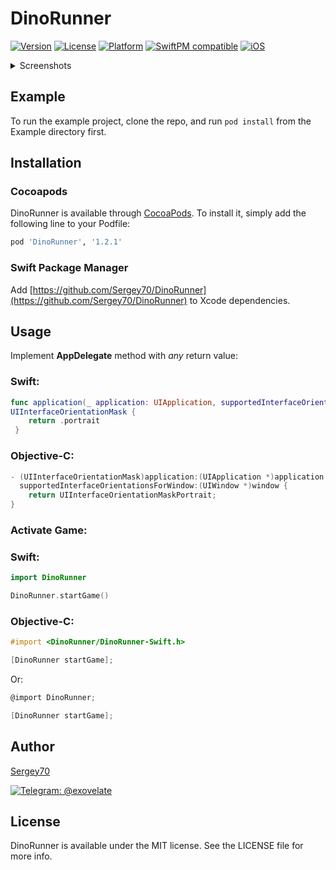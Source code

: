 # DinoRunner

[![Version](https://img.shields.io/cocoapods/v/DinoRunner.svg?style=flat)](https://cocoapods.org/pods/DinoRunner)
[![License](https://img.shields.io/cocoapods/l/DinoRunner.svg?style=flat)](https://cocoapods.org/pods/DinoRunner)
[![Platform](https://img.shields.io/cocoapods/p/DinoRunner.svg?style=flat)](https://cocoapods.org/pods/DinoRunner)
[![SwiftPM compatible](https://img.shields.io/badge/SwiftPM-compatible-brightgreen.svg)](https://github.com/Sergey70/DinoRunner/edit/main/README.md#swift-package-manager)
[![iOS](https://img.shields.io/badge/iOS-12.0%2B-blue)](https://cocoapods.org/pods/DinoRunner)

<details>
  <summary>Screenshots</summary>
<img src="https://i.ibb.co/bgWMCvC/s1.png">
<img src="https://i.ibb.co/dPHXYGJ/s2.png">
</details>

## Example

To run the example project, clone the repo, and run `pod install` from the Example directory first.

## Installation

### Cocoapods

DinoRunner is available through [CocoaPods](https://cocoapods.org). To install
it, simply add the following line to your Podfile:

```ruby
pod 'DinoRunner', '1.2.1'
```

### Swift Package Manager

Add [https://github.com/Sergey70/DinoRunner](https://github.com/Sergey70/DinoRunner) to Xcode dependencies.

## Usage

Implement **AppDelegate** method with *any* return value:

### Swift:

```swift
func application(_ application: UIApplication, supportedInterfaceOrientationsFor window: UIWindow?) -> 
UIInterfaceOrientationMask {
    return .portrait
 }
```

### Objective-C:

```objective-c
- (UIInterfaceOrientationMask)application:(UIApplication *)application 
  supportedInterfaceOrientationsForWindow:(UIWindow *)window {
    return UIInterfaceOrientationMaskPortrait;
}
```

### **Activate Game**:

### Swift:

```swift
import DinoRunner

DinoRunner.startGame()
```

### Objective-C:

```objective-c
#import <DinoRunner/DinoRunner-Swift.h>

[DinoRunner startGame];
```
Or:
```objective-c
@import DinoRunner;

[DinoRunner startGame];
```

## Author
[Sergey70](https://github.com/Sergey70)

[![Telegram: @exovelate](https://img.shields.io/badge/Contact-exovelate-brightgreen)](https://t.me/exovelate) 

## License

DinoRunner is available under the MIT license. See the LICENSE file for more info.
